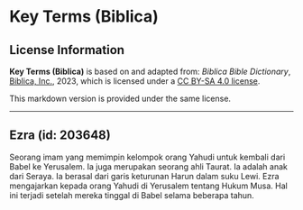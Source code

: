 # Key Terms (Biblica)

## License Information

**Key Terms (Biblica)** is based on and adapted from: _Biblica Bible Dictionary_, [Biblica, Inc.](https://www.biblica.com/), 2023, which is licensed under a [CC BY-SA 4.0 license](https://creativecommons.org/licenses/by-sa/4.0/legalcode.en).

This markdown version is provided under the same license.



--------------------------------

## Ezra (id: 203648)

Seorang imam yang memimpin kelompok orang Yahudi untuk kembali dari Babel ke Yerusalem. Ia juga merupakan seorang ahli Taurat. Ia adalah anak dari Seraya. Ia berasal dari garis keturunan Harun dalam suku Lewi. Ezra mengajarkan kepada orang Yahudi di Yerusalem tentang Hukum Musa. Hal ini terjadi setelah mereka tinggal di Babel selama beberapa tahun. 


